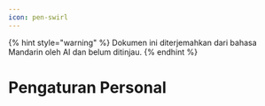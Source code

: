 ```yaml
---
icon: pen-swirl
---
```


{% hint style="warning" %}
Dokumen ini diterjemahkan dari bahasa Mandarin oleh AI dan belum ditinjau.
{% endhint %}

# Pengaturan Personal